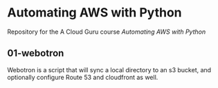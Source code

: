 # Automating AWS with Python

Repository for the A Cloud Guru course *Automating AWS with Python*


## 01-webotron

Webotron is a script that will sync a local directory to an s3 bucket, and optionally configure Route 53 and cloudfront as well.
